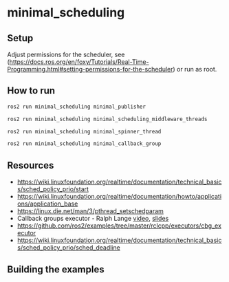 # minimal_scheduling

## Setup 

Adjust permissions for the scheduler, see (https://docs.ros.org/en/foxy/Tutorials/Real-Time-Programming.html#setting-permissions-for-the-scheduler)
or run as root.

## How to run

```bash
ros2 run minimal_scheduling minimal_publisher
```

```bash
ros2 run minimal_scheduling minimal_scheduling_middleware_threads
```

```bash
ros2 run minimal_scheduling minimal_spinner_thread
```

```bash
ros2 run minimal_scheduling minimal_callback_group
```

## Resources

- https://wiki.linuxfoundation.org/realtime/documentation/technical_basics/sched_policy_prio/start
- https://wiki.linuxfoundation.org/realtime/documentation/howto/applications/application_base
- https://linux.die.net/man/3/pthread_setschedparam
- Callback groups executor - Ralph Lange [video](https://www.youtube.com/watch?v=5Sd5bvvZeb0
), [slides](https://www.apex.ai/_files/ugd/984e93_f3791ae0711042a883bfc40f827d6268.pdf)
- https://github.com/ros2/examples/tree/master/rclcpp/executors/cbg_executor
- https://wiki.linuxfoundation.org/realtime/documentation/technical_basics/sched_policy_prio/sched_deadline

## Building the examples
